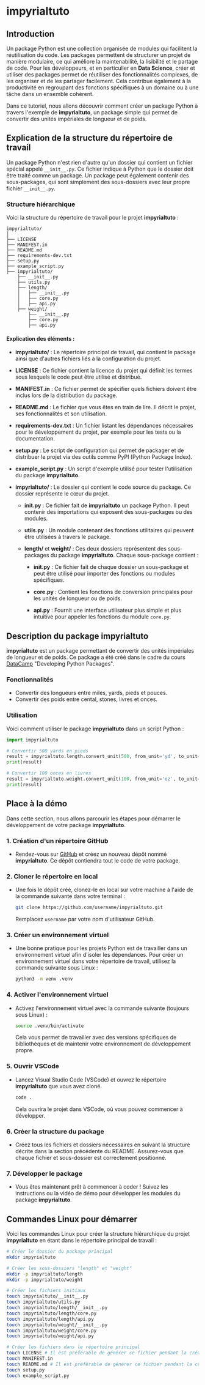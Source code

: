 # impyrialtuto

## Introduction

Un package Python est une collection organisée de modules qui facilitent la réutilisation du code. Les packages permettent de structurer un projet de manière modulaire, ce qui améliore la maintenabilité, la lisibilité et le partage de code. Pour les développeurs, et en particulier en **Data Science**, créer et utiliser des packages permet de réutiliser des fonctionnalités complexes, de les organiser et de les partager facilement. Cela contribue également à la productivité en regroupant des fonctions spécifiques à un domaine ou à une tâche dans un ensemble cohérent.

Dans ce tutoriel, nous allons découvrir comment créer un package Python à travers l'exemple de **impyrialtuto**, un package simple qui permet de convertir des unités impériales de longueur et de poids.

## Explication de la structure du répertoire de travail

Un package Python n'est rien d'autre qu'un dossier qui contient un fichier spécial appelé `__init__.py`. Ce fichier indique à Python que le dossier doit être traité comme un package. Un package peut également contenir des sous-packages, qui sont simplement des sous-dossiers avec leur propre fichier `__init__.py`.

### Structure hiérarchique

Voici la structure du répertoire de travail pour le projet **impyrialtuto** :

```
impyrialtuto/
│
├── LICENSE
├── MANIFEST.in
├── README.md
├── requirements-dev.txt
├── setup.py
├── example_script.py
├── impyrialtuto/
    ├── __init__.py
    ├── utils.py
    ├── length/
    │   ├── __init__.py
    │   ├── core.py
    │   ├── api.py
    ├── weight/
        ├── __init__.py
        ├── core.py
        ├── api.py
```

#### Explication des éléments :

- **impyrialtuto/** : Le répertoire principal de travail, qui contient le package ainsi que d'autres fichiers liés à la configuration du projet.
  
- **LICENSE** : Ce fichier contient la licence du projet qui définit les termes sous lesquels le code peut être utilisé et distribué.
  
- **MANIFEST.in** : Ce fichier permet de spécifier quels fichiers doivent être inclus lors de la distribution du package.
  
- **README.md** : Le fichier que vous êtes en train de lire. Il décrit le projet, ses fonctionnalités et son utilisation.
  
- **requirements-dev.txt** : Un fichier listant les dépendances nécessaires pour le développement du projet, par exemple pour les tests ou la documentation.
  
- **setup.py** : Le script de configuration qui permet de packager et de distribuer le projet via des outils comme PyPI (Python Package Index).
  
- **example_script.py** : Un script d'exemple utilisé pour tester l'utilisation du package **impyrialtuto**.

- **impyrialtuto/** : Le dossier qui contient le code source du package. Ce dossier représente le cœur du projet.

  - **__init__.py** : Ce fichier fait de **impyrialtuto** un package Python. Il peut contenir des importations qui exposent des sous-packages ou des modules.
  
  - **utils.py** : Un module contenant des fonctions utilitaires qui peuvent être utilisées à travers le package.
  
  - **length/** et **weight/** : Ces deux dossiers représentent des sous-packages du package **impyrialtuto**. Chaque sous-package contient :
    
    - **__init__.py** : Ce fichier fait de chaque dossier un sous-package et peut être utilisé pour importer des fonctions ou modules spécifiques.
    
    - **core.py** : Contient les fonctions de conversion principales pour les unités de longueur ou de poids.
    
    - **api.py** : Fournit une interface utilisateur plus simple et plus intuitive pour appeler les fonctions du module `core.py`.

## Description du package impyrialtuto

**impyrialtuto** est un package permettant de convertir des unités impériales de longueur et de poids. Ce package a été créé dans le cadre du cours [DataCamp](https://www.datacamp.com) "Developing Python Packages".

### Fonctionnalités

- Convertir des longueurs entre miles, yards, pieds et pouces.
- Convertir des poids entre cental, stones, livres et onces.

### Utilisation

Voici comment utiliser le package **impyrialtuto** dans un script Python :

```python
import impyrialtuto

# Convertir 500 yards en pieds
result = impyrialtuto.length.convert_unit(500, from_unit='yd', to_unit='ft')  # renvoie 1500.0
print(result)

# Convertir 100 onces en livres
result = impyrialtuto.weight.convert_unit(100, from_unit='oz', to_unit='lb')  # renvoie 6.25
print(result)
```


## Place à la démo

Dans cette section, nous allons parcourir les étapes pour démarrer le développement de votre package **impyrialtuto**.

### 1. Création d'un répertoire GitHub

- Rendez-vous sur [GitHub](https://github.com/) et créez un nouveau dépôt nommé **impyrialtuto**. Ce dépôt contiendra tout le code de votre package.

### 2. Cloner le répertoire en local

- Une fois le dépôt créé, clonez-le en local sur votre machine à l'aide de la commande suivante dans votre terminal :

  ```bash
  git clone https://github.com/username/impyrialtuto.git
  ```

  Remplacez `username` par votre nom d'utilisateur GitHub.

### 3. Créer un environnement virtuel

- Une bonne pratique pour les projets Python est de travailler dans un environnement virtuel afin d'isoler les dépendances. Pour créer un environnement virtuel dans votre répertoire de travail, utilisez la commande suivante sous Linux :

  ```bash
  python3 -m venv .venv
  ```

### 4. Activer l'environnement virtuel

- Activez l'environnement virtuel avec la commande suivante (toujours sous Linux) :

  ```bash
  source .venv/bin/activate
  ```

  Cela vous permet de travailler avec des versions spécifiques de bibliothèques et de maintenir votre environnement de développement propre.

### 5. Ouvrir VSCode

- Lancez Visual Studio Code (VSCode) et ouvrez le répertoire **impyrialtuto** que vous avez cloné.

  ```bash
  code .
  ```

  Cela ouvrira le projet dans VSCode, où vous pouvez commencer à développer.

### 6. Créer la structure du package

- Créez tous les fichiers et dossiers nécessaires en suivant la structure décrite dans la section précédente du README. Assurez-vous que chaque fichier et sous-dossier est correctement positionné.

### 7. Développer le package

- Vous êtes maintenant prêt à commencer à coder ! Suivez les instructions ou la vidéo de démo pour développer les modules du package **impyrialtuto**.


## Commandes Linux pour démarrer

Voici les commandes Linux pour créer la structure hiérarchique du projet **impyrialtuto** en étant dans le répertoire principal de travail :

```bash
# Créer le dossier du package principal
mkdir impyrialtuto

# Créer les sous-dossiers "length" et "weight"
mkdir -p impyrialtuto/length
mkdir -p impyrialtuto/weight

# Créer les fichiers initiaux
touch impyrialtuto/__init__.py
touch impyrialtuto/utils.py
touch impyrialtuto/length/__init__.py
touch impyrialtuto/length/core.py
touch impyrialtuto/length/api.py
touch impyrialtuto/weight/__init__.py
touch impyrialtuto/weight/core.py
touch impyrialtuto/weight/api.py

# Créer les fichiers dans le répertoire principal
touch LICENSE # Il est préférable de générer ce fichier pendant la création du répertoire GitHub. J'ai choisi la licence MIT
touch MANIFEST.in
touch README.md # Il est préférable de générer ce fichier pendant la création du répertoire GitHub.
touch setup.py
touch example_script.py
```

